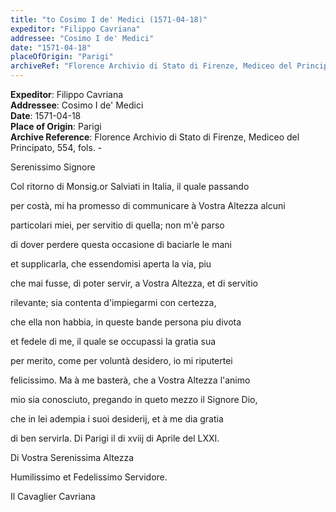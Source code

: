 ```yaml
---
title: "to Cosimo I de' Medici (1571-04-18)"
expeditor: "Filippo Cavriana"
addressee: "Cosimo I de' Medici"
date: "1571-04-18"
placeOfOrigin: "Parigi"
archiveRef: "Florence Archivio di Stato di Firenze, Mediceo del Principato, 554, fols. -"
---
```


**Expeditor**: Filippo Cavriana  
**Addressee**: Cosimo I de' Medici  
**Date**: 1571-04-18  
**Place of Origin**: Parigi  
**Archive Reference**: Florence Archivio di Stato di Firenze, Mediceo del Principato, 554, fols. -  


        
            
                
                      
Serenissimo Signore
                


                
                      
Col ritorno di Monsig.or Salviati in Italia, il quale passando 
                      
per costà, mi ha promesso di communicare à Vostra Altezza alcuni 
                      
particolari miei, per servitio di quella; non m'è parso 
                      
di dover perdere questa occasione di baciarle le mani 
                      
et supplicarla, che essendomisi aperta la via, piu 
                      
che mai fusse, di poter servir, a Vostra Altezza, et di servitio 
                      
rilevante; sia contenta d'impiegarmi con certezza, 
                      
che ella non habbia, in queste bande persona piu divota 
                      
et fedele di me, il quale se occupassi la gratia sua 
                      
per merito, come per voluntà desidero, io mi riputertei 
                      
felicissimo. Ma à me basterà, che a Vostra Altezza l'animo
                      
mio sia conosciuto, pregando in queto mezzo il Signore Dio, 
                      
che in lei adempia i suoi desiderij, et à me dia gratia 
                      
di ben servirla. Di Parigi il di xviij di Aprile del LXXI.
                


                
                      
Di Vostra Serenissima Altezza
                      
Humilissimo et Fedelissimo Servidore.
                      
Il Cavaglier Cavriana
                


            
        
    